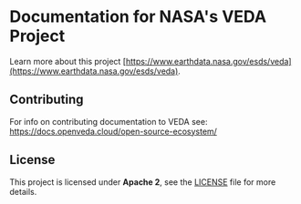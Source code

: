 # Documentation for NASA's VEDA Project

Learn more about this project [https://www.earthdata.nasa.gov/esds/veda](https://www.earthdata.nasa.gov/esds/veda).


## Contributing

For info on contributing documentation to VEDA see: https://docs.openveda.cloud/open-source-ecosystem/

## License

This project is licensed under **Apache 2**, see the [LICENSE](LICENSE) file for more details.
